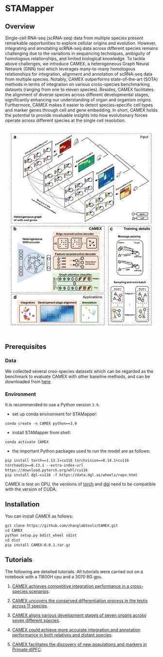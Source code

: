 # STAMapper

## Overview
Single-cell RNA-seq (scRNA-seq) data from multiple species present remarkable opportunities 
to explore cellular origins and evolution. However, integrating and annotating scRNA-seq data 
across different species remains challenging due to the variations in sequencing techniques, 
ambiguity of homologous relationships, and limited biological knowledge. To tackle above 
challenges, we introduce CAMEX, a heterogeneous Graph Neural Network (GNN) tool which 
leverages many-to-many homologous relationships for integration, alignment and annotation 
of scRNA-seq data from multiple species. Notably, CAMEX outperforms state-of-the-art (SOTA) 
methods in terms of integration on various cross-species benchmarking datasets (ranging from 
one to eleven species). Besides, CAMEX facilitates the alignment of diverse species across 
different developmental stages, significantly enhancing our understanding of organ and 
organism origins. Furthermore, CAMEX makes it easier to detect species-specific cell types 
and marker genes through cell and gene embedding. In short, CAMEX holds the potential to 
provide invaluable insights into how evolutionary forces operate across different species 
at the single cell resolution. 

![](./CAMEX_overview.png)

## Prerequisites

### Data

We collected several croo-species datasets which can be regarded as the benchmark to evaluate
CAMEX with other baseline methods, and can be downloaded from
[here](https://drive.google.com/drive/folders/1rwdjEvWFEFw82a0x2JzMi2jXICbUc5eb?usp=sharing).

### Environment

It is recommended to use a Python version  `3.9`.
* set up conda environment for STAMapper:
```
conda create -n CAMEX python==3.9
```
* install STAMapper from shell:
```
conda activate CAMEX
```

* the important Python packages used to run the model are as follows: 
```
pip install torch==1.13.1+cu116 torchvision==0.14.1+cu116 torchaudio==0.13.1 --extra-index-url https://download.pytorch.org/whl/cu116
pip install dgl-cu116 -f https://data.dgl.ai/wheels/repo.html
```
CAMEX is test on GPU, the versions of [torch](https://pytorch.org/) and [dgl](https://www.dgl.ai/pages/start.html)
need to be compatible with the version of CUDA.


## Installation
You can install CAMEX as follows:
```
git clone https://github.com/zhanglabtools/CAMEX.git
cd CAMEX
python setup.py bdist_wheel sdist
cd dist
pip install CAMEX-0.0.1.tar.gz
```

## Tutorials
The following are detailed tutorials. All tutorials were carried out on a notebook with a 11800H cpu and a 3070 8G gpu.

1. [CAMEX achieves competitive integration performance in a cross-species scenarios](./analysis/1liver/liver_analysis_UMAP_new.ipynb).

2. [CAMEX uncovers the conserved differentiation process in the testis across 11 species](./analysis/2testis/1testis_analysis_UMAP_new.ipynb).

3. [CAMEX aligns various development stages of seven organs across seven different species](./analysis/3bulk/3bulk_analysis_UMAP_new.ipynb).

4. [CAMEX could achieve more accurate integration and annotation performance in both relatives and distant species](./analysis/4cortex_annotation/4cortex_analysis_UMAP_new.ipynb).

5. [CAMEX facilitates the discovery of new populations and markers in Primate dlPFC](./analysis/5micro_mapping/5micro_analysis_UMAP_new.ipynb).

